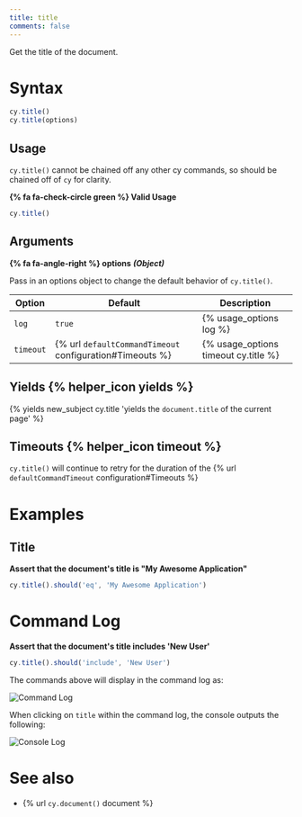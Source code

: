 ```yaml
---
title: title
comments: false
---
```


Get the title of the document.

# Syntax

```javascript
cy.title()
cy.title(options)
```

## Usage

`cy.title()` cannot be chained off any other cy commands, so should be chained off of `cy` for clarity.

**{% fa fa-check-circle green %} Valid Usage**

```javascript
cy.title()    
```

## Arguments

**{% fa fa-angle-right %} options**  ***(Object)***

Pass in an options object to change the default behavior of `cy.title()`.

Option | Default | Description
--- | --- | ---
`log` | `true` | {% usage_options log %}
`timeout` | {% url `defaultCommandTimeout` configuration#Timeouts %} | {% usage_options timeout cy.title %}

## Yields {% helper_icon yields %}

{% yields new_subject cy.title 'yields the `document.title` of the current page' %}

## Timeouts {% helper_icon timeout %}

`cy.title()` will continue to retry for the duration of the {% url `defaultCommandTimeout` configuration#Timeouts %}

# Examples

## Title

**Assert that the document's title is "My Awesome Application"**

```javascript
cy.title().should('eq', 'My Awesome Application')
```

# Command Log

**Assert that the document's title includes 'New User'**

```javascript
cy.title().should('include', 'New User')
```

The commands above will display in the command log as:

![Command Log](/img/api/title/test-title-of-website-or-webapp.png)

When clicking on `title` within the command log, the console outputs the following:

![Console Log](/img/api/title/see-the-string-yielded-in-the-console.png)

# See also

- {% url `cy.document()` document %}
